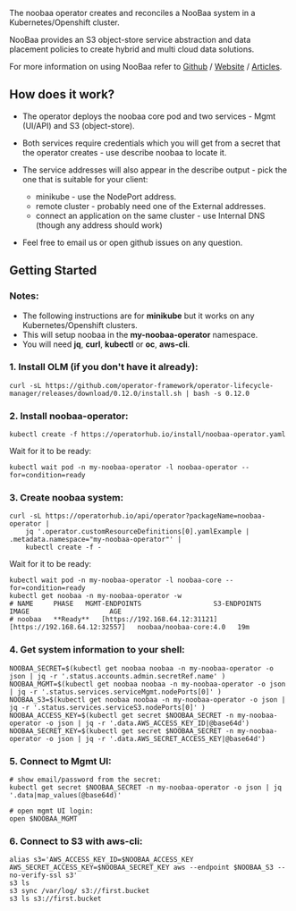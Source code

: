The noobaa operator creates and reconciles a NooBaa system in a Kubernetes/Openshift cluster.

NooBaa provides an S3 object-store service abstraction and data placement policies to create hybrid and multi cloud data solutions.

For more information on using NooBaa refer to [Github](https://github.com/noobaa/noobaa-core) / [Website](https://www.noobaa.io) / [Articles](https://noobaa.desk.com). 

## How does it work?

- The operator deploys the noobaa core pod and two services - Mgmt (UI/API) and S3 (object-store).
- Both services require credentials which you will get from a secret that the operator creates - use describe noobaa to locate it.
- The service addresses will also appear in the describe output - pick the one that is suitable for your client:
    - minikube - use the NodePort address.
    - remote cluster - probably need one of the External addresses.
    - connect an application on the same cluster - use Internal DNS (though any address should work)
    
- Feel free to email us or open github issues on any question.

## Getting Started

### Notes:
- The following instructions are for **minikube** but it works on any Kubernetes/Openshift clusters.
- This will setup noobaa in the **my-noobaa-operator** namespace.
- You will need **jq**, **curl**, **kubectl** or **oc**, **aws-cli**.

### 1. Install OLM (if you don't have it already):
```
curl -sL https://github.com/operator-framework/operator-lifecycle-manager/releases/download/0.12.0/install.sh | bash -s 0.12.0
```

### 2. Install noobaa-operator:
```
kubectl create -f https://operatorhub.io/install/noobaa-operator.yaml
```
Wait for it to be ready:
```
kubectl wait pod -n my-noobaa-operator -l noobaa-operator --for=condition=ready
```

### 3. Create noobaa system:
```
curl -sL https://operatorhub.io/api/operator?packageName=noobaa-operator | 
    jq '.operator.customResourceDefinitions[0].yamlExample | .metadata.namespace="my-noobaa-operator"' |
    kubectl create -f -
```
Wait for it to be ready:
```
kubectl wait pod -n my-noobaa-operator -l noobaa-core --for=condition=ready
kubectl get noobaa -n my-noobaa-operator -w
# NAME     PHASE   MGMT-ENDPOINTS                  S3-ENDPOINTS                    IMAGE                    AGE
# noobaa   **Ready**   [https://192.168.64.12:31121]   [https://192.168.64.12:32557]   noobaa/noobaa-core:4.0   19m
```

### 4. Get system information to your shell:
```
NOOBAA_SECRET=$(kubectl get noobaa noobaa -n my-noobaa-operator -o json | jq -r '.status.accounts.admin.secretRef.name' )
NOOBAA_MGMT=$(kubectl get noobaa noobaa -n my-noobaa-operator -o json | jq -r '.status.services.serviceMgmt.nodePorts[0]' )
NOOBAA_S3=$(kubectl get noobaa noobaa -n my-noobaa-operator -o json | jq -r '.status.services.serviceS3.nodePorts[0]' )
NOOBAA_ACCESS_KEY=$(kubectl get secret $NOOBAA_SECRET -n my-noobaa-operator -o json | jq -r '.data.AWS_ACCESS_KEY_ID|@base64d')
NOOBAA_SECRET_KEY=$(kubectl get secret $NOOBAA_SECRET -n my-noobaa-operator -o json | jq -r '.data.AWS_SECRET_ACCESS_KEY|@base64d')
```

### 5. Connect to Mgmt UI:
```
# show email/password from the secret:
kubectl get secret $NOOBAA_SECRET -n my-noobaa-operator -o json | jq '.data|map_values(@base64d)'

# open mgmt UI login:
open $NOOBAA_MGMT
```

### 6. Connect to S3 with aws-cli:
```
alias s3='AWS_ACCESS_KEY_ID=$NOOBAA_ACCESS_KEY AWS_SECRET_ACCESS_KEY=$NOOBAA_SECRET_KEY aws --endpoint $NOOBAA_S3 --no-verify-ssl s3'
s3 ls
s3 sync /var/log/ s3://first.bucket
s3 ls s3://first.bucket
```
